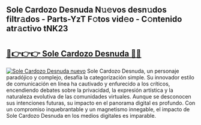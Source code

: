 ## Sole Cardozo Desnuda N𝚞𝚎vos desn𝚞dos filtr𝚊dos - Parts-YzT F𝚘tos vid𝚎o - C𝚘ntenido atr𝚊ctivo tNK23

# <h2><a href="http://mb0fyx.tromn.icu/?c=Sole+Cardozo+Desnuda">🔗👉👉👉 Sole Cardozo Desnuda 🔗🔗</a></h2>

[![Sole Cardozo Desnuda nuevo](https://i.imgur.com/pEAQMta.gif)](http://mb0fyx.tromn.icu/?c=Sole+Cardozo+Desnuda)
Sole Cardozo Desnuda, un personaje paradójico y complejo, desafía la categorización simple. Su innovador estilo de comunicación en línea ha cautivado y enfurecido a los críticos, encendiendo debates sobre la privacidad, la expresión artística y la naturaleza evolutiva de las comunidades virtuales. Aunque se desconocen sus intenciones futuras, su impacto en el panorama digital es profundo. Con un compromiso inquebrantable y un magnetismo innegable, el impacto de Sole Cardozo Desnuda en los medios digitales es imparable.
